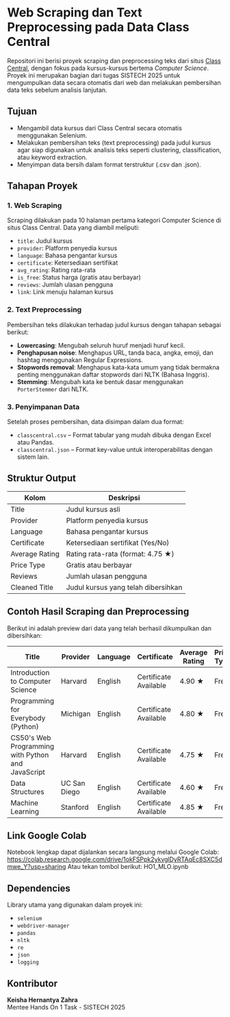 # Web Scraping dan Text Preprocessing pada Data Class Central

Repositori ini berisi proyek scraping dan preprocessing teks dari situs [Class Central](https://www.classcentral.com/subject/cs), dengan fokus pada kursus-kursus bertema *Computer Science*. Proyek ini merupakan bagian dari tugas SISTECH 2025 untuk mengumpulkan data secara otomatis dari web dan melakukan pembersihan data teks sebelum analisis lanjutan.

## Tujuan

- Mengambil data kursus dari Class Central secara otomatis menggunakan Selenium.
- Melakukan pembersihan teks (text preprocessing) pada judul kursus agar siap digunakan untuk analisis teks seperti clustering, classification, atau keyword extraction.
- Menyimpan data bersih dalam format terstruktur (.csv dan .json).

## Tahapan Proyek

### 1. Web Scraping
Scraping dilakukan pada 10 halaman pertama kategori Computer Science di situs Class Central. Data yang diambil meliputi:

- `title`: Judul kursus
- `provider`: Platform penyedia kursus
- `language`: Bahasa pengantar kursus
- `certificate`: Ketersediaan sertifikat
- `avg_rating`: Rating rata-rata
- `is_free`: Status harga (gratis atau berbayar)
- `reviews`: Jumlah ulasan pengguna
- `link`: Link menuju halaman kursus

### 2. Text Preprocessing
Pembersihan teks dilakukan terhadap judul kursus dengan tahapan sebagai berikut:

- **Lowercasing**: Mengubah seluruh huruf menjadi huruf kecil.
- **Penghapusan noise**: Menghapus URL, tanda baca, angka, emoji, dan hashtag menggunakan Regular Expressions.
- **Stopwords removal**: Menghapus kata-kata umum yang tidak bermakna penting menggunakan daftar stopwords dari NLTK (Bahasa Inggris).
- **Stemming**: Mengubah kata ke bentuk dasar menggunakan `PorterStemmer` dari NLTK.

### 3. Penyimpanan Data
Setelah proses pembersihan, data disimpan dalam dua format:

- `classcentral.csv` – Format tabular yang mudah dibuka dengan Excel atau Pandas.
- `classcentral.json` – Format key-value untuk interoperabilitas dengan sistem lain.


## Struktur Output

| Kolom           | Deskripsi                                      |
|-----------------|-------------------------------------------------|
| Title           | Judul kursus asli                               |
| Provider        | Platform penyedia kursus                        |
| Language        | Bahasa pengantar kursus                         |
| Certificate     | Ketersediaan sertifikat (Yes/No)                |
| Average Rating  | Rating rata-rata (format: 4.75 ★)               |
| Price Type      | Gratis atau berbayar                            |
| Reviews         | Jumlah ulasan pengguna                          |
| Cleaned Title   | Judul kursus yang telah dibersihkan             |

## Contoh Hasil Scraping dan Preprocessing

Berikut ini adalah preview dari data yang telah berhasil dikumpulkan dan dibersihkan:

| Title                                            | Provider   | Language | Certificate           | Average Rating | Price Type | Reviews     | Cleaned Title                |
|--------------------------------------------------|------------|----------|------------------------|----------------|------------|-------------|------------------------------|
| Introduction to Computer Science                | Harvard    | English  | Certificate Available  | 4.90 ★         | Free       | 3000 reviews| introduct comput scienc     |
| Programming for Everybody (Python)              | Michigan   | English  | Certificate Available  | 4.80 ★         | Free       | 2500 reviews| program everybodi python     |
| CS50's Web Programming with Python and JavaScript| Harvard    | English  | Certificate Available  | 4.75 ★         | Free       | 1800 reviews| cs web program python javascript |
| Data Structures                                  | UC San Diego| English | Certificate Available  | 4.60 ★         | Free       | 1500 reviews| data structur                |
| Machine Learning                                 | Stanford   | English  | Certificate Available  | 4.85 ★         | Free       | 5000 reviews| machin learn                 |

## Link Google Colab

Notebook lengkap dapat dijalankan secara langsung melalui Google Colab:
https://colab.research.google.com/drive/1okFSPpk2ykvglDyRTAqEc8SXC5dmwe_Y?usp=sharing
Atau tekan tombol berikut: HO1_MLO.ipynb

## Dependencies

Library utama yang digunakan dalam proyek ini:

- `selenium`
- `webdriver-manager`
- `pandas`
- `nltk`
- `re`
- `json`
- `logging`

## Kontributor

**Keisha Hernantya Zahra**   
Mentee Hands On 1 Task - SISTECH 2025

